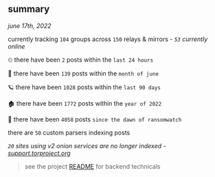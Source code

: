 
## summary
_june 17th, 2022_

currently tracking `104` groups across `150` relays & mirrors - _`53` currently online_

⏲ there have been `2` posts within the `last 24 hours`

🦈 there have been `139` posts within the `month of june`

🪐 there have been `1028` posts within the `last 90 days`

🏚 there have been `1772` posts within the `year of 2022`

🦕 there have been `4058` posts `since the dawn of ransomwatch`

there are `50` custom parsers indexing posts

_`20` sites using v2 onion services are no longer indexed - [support.torproject.org](https://support.torproject.org/onionservices/v2-deprecation/)_

> see the project [README](https://github.com/joshhighet/ransomwatch#ransomwatch--) for backend technicals
